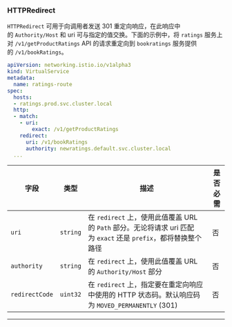 ### HTTPRedirect

`HTTPRedirect` 可用于向调用者发送 301 重定向响应，在此响应中的 `Authority/Host` 和 uri 可与指定的值交换。下面的示例中，将 `ratings` 服务上对 `/v1/getProductRatings` API 的请求重定向到 `bookratings` 服务提供的 `/v1/bookRatings`。

```yaml
apiVersion: networking.istio.io/v1alpha3
kind: VirtualService
metadata:
  name: ratings-route
spec:
  hosts:
  - ratings.prod.svc.cluster.local
  http:
  - match:
    - uri:
        exact: /v1/getProductRatings
    redirect:
      uri: /v1/bookRatings
      authority: newratings.default.svc.cluster.local
  ...
```

| 字段             | 类型       | 描述                                                                               | 是否必需 |
| -------------- | -------- | -------------------------------------------------------------------------------- | ---- |
| `uri`          | `string` | 在 `redirect` 上，使用此值覆盖 URL 的 `Path` 部分。无论将请求 uri 匹配为 `exact` 还是 `prefix`，都将替换整个路径 | 否    |
| `authority`    | `string` | 在 `redirect` 上，使用此值覆盖 URL 的 `Authority/Host` 部分                                  | 否    |
| `redirectCode` | `uint32` | 在 `redirect` 上，指定要在重定向响应中使用的 HTTP 状态码。默认响应码为 `MOVED_PERMANENTLY` (301)           | 否    |

---
